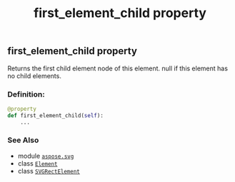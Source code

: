 ﻿---
title: first_element_child property
second_title: Aspose.SVG for Python via .NET API References
description: 
type: docs
weight: 690
url: /python-net/aspose.svg/svgrectelement/first_element_child/
is_root: false
---

## first_element_child property


Returns the first child element node of this element. null if this element has no child elements.
### Definition:
```python
@property
def first_element_child(self):
    ...
```

### See Also
* module [`aspose.svg`](../../)
* class [`Element`](/svg/python-net/aspose.svg.dom/element)
* class [`SVGRectElement`](/svg/python-net/aspose.svg/svgrectelement)
